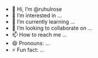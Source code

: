 - 👋 Hi, I’m @ruhulrose
- 👀 I’m interested in ...
- 🌱 I’m currently learning ...
- 💞️ I’m looking to collaborate on ...
- 📫 How to reach me ...
- 😄 Pronouns: ...
- ⚡ Fun fact: ...

<!---
ruhulrose/ruhulrose is a ✨ special ✨ repository because its `README.md` (this file) appears on your GitHub profile.
You can click the Preview link to take a look at your changes.
--->
